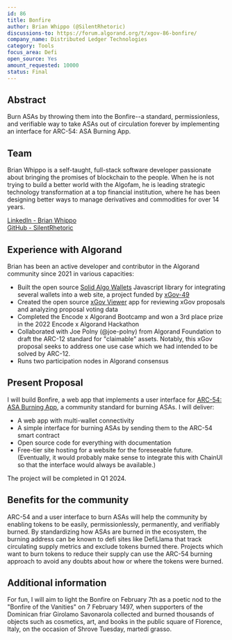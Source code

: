 ```yaml
---
id: 86
title: Bonfire
author: Brian Whippo (@SilentRhetoric)
discussions-to: https://forum.algorand.org/t/xgov-86-bonfire/
company_name: Distributed Ledger Technologies
category: Tools
focus_area: Defi
open_source: Yes
amount_requested: 10000
status: Final
---
```


## Abstract
Burn ASAs by throwing them into the Bonfire--a standard, permissionless, and verifiable way to take ASAs out of circulation forever by implementing an interface for ARC-54: ASA Burning App.

## Team
Brian Whippo is a self-taught, full-stack software developer passionate about bringing the promises of blockchain to the people.  When he is not trying to build a better world with the Algofam, he is leading strategic technology transformation at a top financial institution, where he has been designing better ways to manage derivatives and commodities for over 14 years.  

<a href="https://www.linkedin.com/in/brianwhippo/">LinkedIn - Brian Whippo</a>  
<a href="https://github.com/SilentRhetoric">GitHub - SilentRhetoric</a>  

## Experience with Algorand
Brian has been an active developer and contributor in the Algorand community since 2021 in various capacities:

- Built the open source <a href="https://solid-algo-wallets-example.netlify.app">Solid Algo Wallets</a> Javascript library for integrating several wallets into a web site, a project funded by [xGov-49](xgov-49.md)
- Created the open source <a href="https://xgov-viewer.netlify.app">xGov Viewer</a> app for reviewing xGov proposals and analyzing proposal voting data
- Completed the Encode x Algorand Bootcamp and won a 3rd place prize in the 2022 Encode x Algorand Hackathon
- Collaborated with Joe Polny (@joe-polny) from Algorand Foundation to draft the ARC-12 standard for "claimable" assets.  Notably, this xGov proposal seeks to address one use case which we had intended to be solved by ARC-12.
- Runs two participation nodes in Algorand consensus

## Present Proposal
I will build Bonfire, a web app that implements a user interface for <a href="https://github.com/algorandfoundation/ARCs/pull/245/files">ARC-54: ASA Burning App</a>, a community standard for burning ASAs.  I will deliver:
- A web app with multi-wallet connectivity
- A simple interface for burning ASAs by sending them to the ARC-54 smart contract
- Open source code for everything with documentation
- Free-tier site hosting for a website for the foreseeable future.  (Eventually, it would probably make sense to integrate this with ChainUI so that the interface would always be available.)

The project will be completed in Q1 2024.  

## Benefits for the community
ARC-54 and a user interface to burn ASAs will help the community by enabling tokens to be easily, permissionlessly, permanently, and verifiably burned.  By standardizing how ASAs are burned in the ecosystem, the burning address can be known to defi sites like DefiLlama that track circulating supply metrics and exclude tokens burned there.  Projects which want to burn tokens to reduce their supply can use the ARC-54 burning approach to avoid any doubts about how or where the tokens were burned.

## Additional information
For fun, I will aim to light the Bonfire on February 7th as a poetic nod to the "Bonfire of the Vanities" on 7 February 1497, when supporters of the Dominican friar Girolamo Savonarola collected and burned thousands of objects such as cosmetics, art, and books in the public square of Florence, Italy, on the occasion of Shrove Tuesday, martedí grasso.
